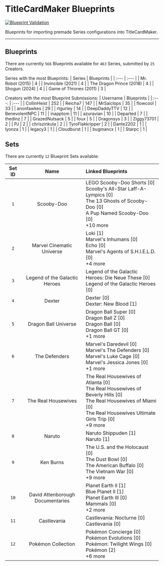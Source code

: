 # TitleCardMaker Blueprints
[![Blueprint Validation](https://github.com/TitleCardMaker/Blueprints/actions/workflows/pytest.yml/badge.svg?branch=master)](https://github.com/TitleCardMaker/Blueprints/actions/workflows/pytest.yml)

Blueprints for importing premade Series configurations into TitleCardMaker.

---

## Blueprints

There are currently `566` Blueprints available for `463` Series, submitted by `25` Creators.

Series with the most Blueprints:
| Series | Blueprints |
| :--- | :--- |
| Mr. Robot (2015) | 4 |
| Invincible (2021) | 4 |
| The Dragon Prince (2018) | 4 |
| Shogun (2024) | 4 |
| Game of Thrones (2011) | 3 |

Creators with the most Blueprint Submissions:
| Username | Blueprints |
| :---: | :--- |
| CollinHeist | 252 |
| Reicha7 | 147 |
| MrSaiclops | 35 |
| flowcool | 33 |
| anonfawkes | 29 |
| rtgurley | 14 |
| DeepDaddyTTV | 12 |
| BenevolentNPC | 11 |
| inapptom | 11 |
| azuravian | 10 |
| Departed | 7 |
| thedinz | 7 |
| GrazedNutsack | 5 |
| foux | 5 |
| Dragonsys | 3 |
| Ziggy73701 | 2 |
| PJ | 2 |
| chriszinkula | 2 |
| TyroFlakkripper | 2 |
| Dante2202 | 1 |
| lyonza | 1 |
| legacy3 | 1 |
| Cloudburst | 1 |
| bugmancx | 1 |
| Starpc | 1 |


## Sets

There are currently `12` Blueprint Sets available:

| Set ID | Name  | Linked Blueprints |
| :----: | :---: | :--- |
| `1` | Scooby-Doo | LEGO Scooby-Doo Shorts [0]<br>Scooby's All-Star Laff-A-Lympics [0]<br>The 13 Ghosts of Scooby-Doo [0]<br>A Pup Named Scooby-Doo [0]<br>+10 more |
| `2` | Marvel Cinematic Universe | Loki [1]<br>Marvel's Inhumans [0]<br>Echo [0]<br>Marvel's Agents of S.H.I.E.L.D. [0]<br>+4 more |
| `3` | Legend of the Galactic Heroes | Legend of the Galactic Heroes: Die Neue These [0]<br>Legend of the Galactic Heroes [0] |
| `4` | Dexter | Dexter [0]<br>Dexter: New Blood [1] |
| `5` | Dragon Ball Universe | Dragon Ball Super [0]<br>Dragon Ball Z [0]<br>Dragon Ball [0]<br>Dragon Ball GT [0]<br>+1 more |
| `6` | The Defenders | Marvel's Daredevil [0]<br>Marvel's The Defenders [0]<br>Marvel's Luke Cage [0]<br>Marvel's Jessica Jones [0]<br>+1 more |
| `7` | The Real Housewives | The Real Housewives of Atlanta [0]<br>The Real Housewives of Beverly Hills [0]<br>The Real Housewives of Miami [0]<br>The Real Housewives Ultimate Girls Trip [0]<br>+9 more |
| `8` | Naruto | Naruto Shippuden [1]<br>Naruto [1] |
| `9` | Ken Burns | The U.S. and the Holocaust [0]<br>The Dust Bowl [0]<br>The American Buffalo [0]<br>The Vietnam War [0]<br>+9 more |
| `10` | David Attenborough Documentaries | Planet Earth II [1]<br>Blue Planet II [1]<br>Planet Earth III [0]<br>Mammals [0]<br>+2 more |
| `11` | Castlevania | Castlevania: Nocturne [0]<br>Castlevania [0] |
| `12` | Pokémon Collection | Pokémon Concierge [0]<br>Pokémon Evolutions [0]<br>Pokémon: Twilight Wings [0]<br>Pokémon [2]<br>+6 more |

